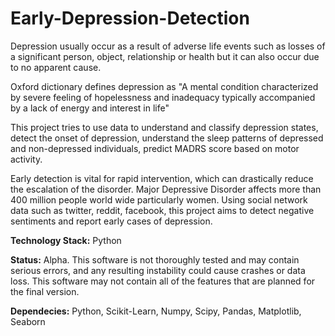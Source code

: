 # Early-Depression-Detection

Depression usually occur as a result of adverse life events such as losses of a significant person, object, relationship or health but it can also occur due to no apparent cause.

Oxford dictionary defines depression as "A mental condition characterized by severe feeling of hopelessness and inadequacy typically accompanied by a lack of energy and interest in life"

This project tries to use data to understand and classify depression states, detect the onset of depression, understand the sleep patterns of depressed and non-depressed individuals, predict MADRS score based on motor activity.

Early detection is vital for rapid intervention, which can drastically reduce the escalation of the disorder. Major Depressive Disorder affects more than 400 million people world wide particularly women. Using social network data such as twitter, reddit, facebook, this project aims to detect negative sentiments and report early cases of depression.

**Technology Stack:** Python

**Status:** Alpha. This software is not thoroughly tested and may contain serious errors, and any resulting instability could cause crashes or data loss. This software may not contain all of the features that are planned for the final version.

**Dependecies:** Python, Scikit-Learn, Numpy, Scipy, Pandas, Matplotlib, Seaborn



